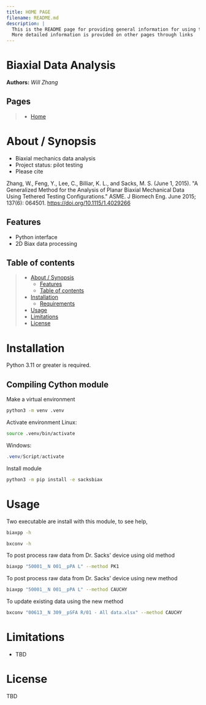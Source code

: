 ```yaml
---
title: HOME PAGE
filename: README.md
description: |
  This is the README page for providing general information for using this code.
  More detailed information is provided on other pages through links
---
```


Biaxial Data Analysis
==================================================

**Authors:** *Will Zhang*

## Pages
> * [Home](README.md)


# About / Synopsis
* Biaxial mechanics data analysis
* Project status: pilot testing
* Please cite

Zhang, W., Feng, Y., Lee, C., Billiar, K. L., and Sacks, M. S. (June 1, 2015). "A Generalized Method for the Analysis of Planar Biaxial Mechanical Data Using Tethered Testing Configurations." ASME. J Biomech Eng. June 2015; 137(6): 064501. https://doi.org/10.1115/1.4029266

## Features

* Python interface
* 2D Biax data processing

## Table of contents

> * [About / Synopsis](#about--synopsis)
>   * [Features](#features)
>   * [Table of contents](#table-of-contents)
> * [Installation](#installation)
>   * [Requirements](#requirements)
> * [Usage](#usage)
> * [Limitations](#limitations)
> * [License](#license)

# Installation

Python 3.11 or greater is required.

## Compiling Cython module

Make a virtual environment
```bash
python3 -m venv .venv
```
Activate environment
Linux:
```bash
source .venv/bin/activate
```
Windows:
```Powershell
.venv/Script/activate
```
Install module
```bash
python3 -m pip install -e sacksbiax
```


# Usage

Two executable are install with this module, to see help,

```bash
biaxpp -h
```
```bash
bxconv -h
```
To post process raw data from Dr. Sacks' device using old method
```bash
biaxpp "50001__N 001__pPA L" --method PK1
```
To post process raw data from Dr. Sacks' device using new method
```bash
biaxpp "50001__N 001__pPA L" --method CAUCHY
```

To update existing data using the new method
```bash
bxconv "00613__N 309__pSFA R/01 - All data.xlsx" --method CAUCHY
```


# Limitations
  - TBD

# License

TBD
